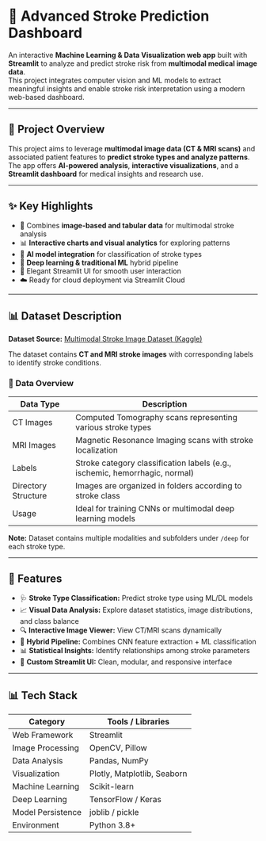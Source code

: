 # 🧠 Advanced Stroke Prediction Dashboard  

An interactive **Machine Learning & Data Visualization web app** built with **Streamlit** to analyze and predict stroke risk from **multimodal medical image data**.  
This project integrates computer vision and ML models to extract meaningful insights and enable stroke risk interpretation using a modern web-based dashboard.

---

## 🚀 Project Overview  

This project aims to leverage **multimodal image data (CT & MRI scans)** and associated patient features to **predict stroke types and analyze patterns**.  
The app offers **AI-powered analysis**, **interactive visualizations**, and a **Streamlit dashboard** for medical insights and research use.

---

## ✨ Key Highlights  

- 🧩 Combines **image-based and tabular data** for multimodal stroke analysis  
- 📊 **Interactive charts and visual analytics** for exploring patterns  
- 🤖 **AI model integration** for classification of stroke types  
- 🧠 **Deep learning & traditional ML** hybrid pipeline  
- 🎨 Elegant Streamlit UI for smooth user interaction  
- ☁️ Ready for cloud deployment via Streamlit Cloud  

---

## 📊 Dataset Description  

**Dataset Source:** [Multimodal Stroke Image Dataset (Kaggle)](https://www.kaggle.com/datasets/turkertuncer/multimodal-stroke-image-dataset?select=deep)

The dataset contains **CT and MRI stroke images** with corresponding labels to identify stroke conditions.  

### 🩻 Data Overview  

| Data Type | Description |
|------------|-------------|
| CT Images | Computed Tomography scans representing various stroke types |
| MRI Images | Magnetic Resonance Imaging scans with stroke localization |
| Labels | Stroke category classification labels (e.g., ischemic, hemorrhagic, normal) |
| Directory Structure | Images are organized in folders according to stroke class |
| Usage | Ideal for training CNNs or multimodal deep learning models |

**Note:** Dataset contains multiple modalities and subfolders under `/deep` for each stroke type.  

---

## 🧠 Features  

- 🩺 **Stroke Type Classification:** Predict stroke type using ML/DL models  
- 📈 **Visual Data Analysis:** Explore dataset statistics, image distributions, and class balance  
- 🔍 **Interactive Image Viewer:** View CT/MRI scans dynamically  
- 🧮 **Hybrid Pipeline:** Combines CNN feature extraction + ML classification  
- 📊 **Statistical Insights:** Identify relationships among stroke parameters  
- 🌈 **Custom Streamlit UI:** Clean, modular, and responsive interface  

---
## 📊 Tech Stack
| Category          | Tools / Libraries           |
| ----------------- | --------------------------- |
| Web Framework     | Streamlit                   |
| Image Processing  | OpenCV, Pillow              |
| Data Analysis     | Pandas, NumPy               |
| Visualization     | Plotly, Matplotlib, Seaborn |
| Machine Learning  | Scikit-learn                |
| Deep Learning     | TensorFlow / Keras          |
| Model Persistence | joblib / pickle             |
| Environment       | Python 3.8+                 |

